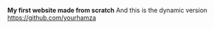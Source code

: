 __My first website made from scratch__
 And this is the dynamic version
 https://github.com/yourhamza
